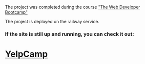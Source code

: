 The project was completed during the course ["The Web Developer Bootcamp"](https://www.udemy.com/course/the-web-developer-bootcamp/)

The project is deployed on the railway service.

### If the site is still up and running, you can check it out: 
# [YelpCamp](https://yelp-camp.up.railway.app/)
